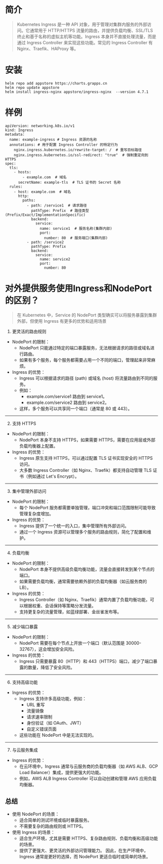 # 简介
> Kubernetes Ingress 是一种 API 对象，用于管理对集群内服务的外部访问。它通常用于 HTTP/HTTPS 流量的路由，并提供负载均衡、SSL/TLS 终止和基于名称的虚拟主机等功能。Ingress 本身并不直接处理流量，而是通过 Ingress Controller 来实现这些功能。常见的 Ingress Controller 有 Nginx、Traefik、HAProxy 等。

# 安装
```
helm repo add appstore https://charts.grapps.cn
helm repo update appstore
helm install ingress-nginx appstore/ingress-nginx  --version 4.7.1
```
# 样例
```
apiVersion: networking.k8s.io/v1
kind: Ingress
metadata:
  name: example-ingress # Ingress 资源的名称
  annotations: # 用于配置 Ingress Controller 的特定行为
    nginx.ingress.kubernetes.io/rewrite-target: /  # 重写目标路径
    nginx.ingress.kubernetes.io/ssl-redirect: "true"  # 强制重定向到 HTTPS
spec:
  tls:
    - hosts:
        - example.com  # 域名
      secretName: example-tls  # TLS 证书的 Secret 名称
  rules:
    - host: example.com  # 域名
      http:
        paths:
          - path: /service1  # 请求路径
            pathType: Prefix  # 路径类型(Prefix/Exact/ImplementationSpecific)
            backend:
              service:
                name: service1  # 服务名称(集群内部)
                port:
                  number: 80  # 服务端口(集群内部)
          - path: /service2
            pathType: Prefix
            backend:
              service:
                name: service2
                port:
                  number: 80
```
# 对外提供服务使用Ingress和NodePort的区别？
> 在 Kubernetes 中，Service 的 NodePort 类型确实可以将服务暴露到集群外部，但使用 Ingress 有更多的优势和适用场景

1. 更灵活的路由规则
- NodePort 的限制：
  - NodePort 只能通过特定的端口暴露服务，无法根据请求的路径或域名进行路由。
  - 如果有多个服务，每个服务都需要占用一个不同的端口，管理起来非常麻烦。
- Ingress 的优势：
  - Ingress 可以根据请求的路径 (path) 或域名 (host) 将流量路由到不同的服务。
  - 例如：
    - example.com/service1 路由到 service1。
    - example.com/service2 路由到 service2。
  - 这样，多个服务可以共享同一个端口（通常是 80 或 443）。

---
2. 支持 HTTPS
- NodePort 的限制：
  - NodePort 本身不支持 HTTPS，如果需要 HTTPS，需要在应用层或外部负载均衡器上配置。
- Ingress 的优势：
  - Ingress 原生支持 HTTPS，可以通过配置 TLS 证书实现安全的 HTTPS 访问。
  - 大多数 Ingress Controller（如 Nginx、Traefik）都支持自动管理 TLS 证书（例如通过 Let's Encrypt）。

---
3. 集中管理外部访问
- NodePort 的限制：
  - 每个 NodePort 服务都需要单独管理，端口冲突和端口范围限制可能导致管理复杂度增加。
- Ingress 的优势：
  - Ingress 提供了一个统一的入口，集中管理所有外部访问。
  - 通过一个 Ingress 资源可以管理多个服务的路由规则，简化了配置和维护。

---
4. 负载均衡
- NodePort 的限制：
  - NodePort 本身不提供高级负载均衡功能，流量会直接转发到某个节点的端口。
  - 如果需要负载均衡，通常需要依赖外部的负载均衡器（如云服务商的 LB）。
- Ingress 的优势：
  - Ingress Controller（如 Nginx、Traefik）通常内置了负载均衡功能，可以根据权重、会话保持等策略分发流量。
  - 支持更复杂的流量管理，如蓝绿部署、金丝雀发布等。

---
5. 减少端口暴露
- NodePort 的限制：
  - NodePort 需要在每个节点上开放一个端口（默认范围是 30000-32767），这会增加安全风险。
- Ingress 的优势：
  - Ingress 只需要暴露 80（HTTP）和 443（HTTPS）端口，减少了端口暴露的数量，降低了安全风险。

---
6. 支持高级功能
- Ingress 的优势：
  - Ingress 支持许多高级功能，例如：
    - URL 重写
    - 流量镜像
    - 请求速率限制
    - 身份验证（如 OAuth、JWT）
    - 自定义错误页面
  - 这些功能在 NodePort 中是无法实现的。

---
7. 与云服务集成
- Ingress 的优势：
  - 在云环境中，Ingress 通常与云服务商的负载均衡器（如 AWS ALB、GCP Load Balancer）集成，提供更强大的功能。
  - 例如，AWS ALB Ingress Controller 可以自动创建和管理 AWS 应用负载均衡器。

## 总结
- 使用 NodePort 的场景：
  - 适合简单的测试环境或临时暴露服务。
  - 不需要复杂的路由规则或 HTTPS。
- 使用 Ingress 的场景：
  - 适合生产环境，尤其是需要 HTTPS、复杂路由规则、负载均衡和高级功能的场景。
  - 提供了更强大、更灵活的外部访问管理能力。
因此，在生产环境中，Ingress 通常是更好的选择，而 NodePort 更适合临时或简单的场景。
